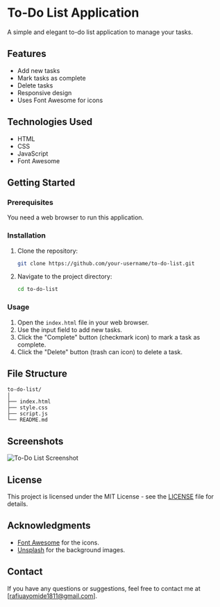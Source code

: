 # To-Do List Application

A simple and elegant to-do list application to manage your tasks.

## Features

- Add new tasks
- Mark tasks as complete
- Delete tasks
- Responsive design
- Uses Font Awesome for icons

## Technologies Used

- HTML
- CSS
- JavaScript
- Font Awesome

## Getting Started

### Prerequisites

You need a web browser to run this application.

### Installation

1. Clone the repository:
    ```bash
    git clone https://github.com/your-username/to-do-list.git
    ```
2. Navigate to the project directory:
    ```bash
    cd to-do-list
    ```

### Usage

1. Open the `index.html` file in your web browser.
2. Use the input field to add new tasks.
3. Click the "Complete" button (checkmark icon) to mark a task as complete.
4. Click the "Delete" button (trash can icon) to delete a task.

## File Structure

```
to-do-list/
│
├── index.html
├── style.css
├── script.js
└── README.md
```

## Screenshots

![To-Do List Screenshot](screenshot.png)

## License

This project is licensed under the MIT License - see the [LICENSE](LICENSE) file for details.

## Acknowledgments

- [Font Awesome](https://fontawesome.com/) for the icons.
- [Unsplash](https://unsplash.com/) for the background images.

## Contact

If you have any questions or suggestions, feel free to contact me at [rafiuayomide1811@gmail.com].
